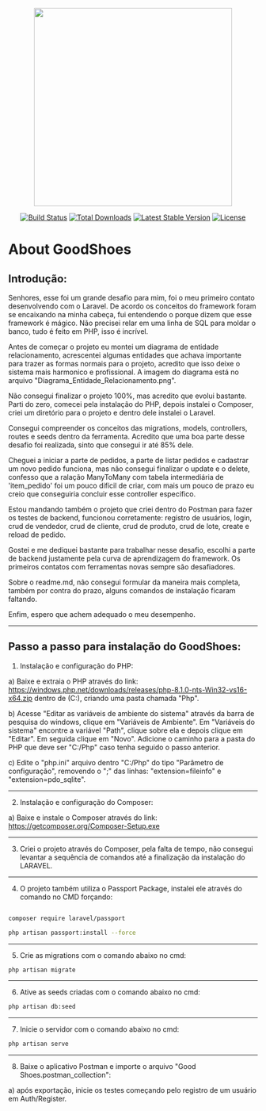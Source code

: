 <p align="center"><a href="https://laravel.com" target="_blank"><img src="https://raw.githubusercontent.com/laravel/art/master/logo-lockup/5%20SVG/2%20CMYK/1%20Full%20Color/laravel-logolockup-cmyk-red.svg" width="400"></a></p>

<p align="center">
<a href="https://travis-ci.org/laravel/framework"><img src="https://travis-ci.org/laravel/framework.svg" alt="Build Status"></a>
<a href="https://packagist.org/packages/laravel/framework"><img src="https://img.shields.io/packagist/dt/laravel/framework" alt="Total Downloads"></a>
<a href="https://packagist.org/packages/laravel/framework"><img src="https://img.shields.io/packagist/v/laravel/framework" alt="Latest Stable Version"></a>
<a href="https://packagist.org/packages/laravel/framework"><img src="https://img.shields.io/packagist/l/laravel/framework" alt="License"></a>
</p>

# About GoodShoes

## Introdução:

Senhores, esse foi um grande desafio para mim, foi o meu primeiro contato desenvolvendo com o Laravel. De acordo os conceitos do framework foram se encaixando na minha cabeça, fui entendendo o porque dizem que esse framework é mágico. Não precisei relar em uma linha de SQL para moldar o banco, tudo é feito em PHP, isso é incrível.

Antes de começar o projeto eu montei um diagrama de entidade relacionamento, acrescentei algumas entidades que achava importante para trazer as formas normais para o projeto, acredito que isso deixe o sistema mais harmonico e profissional. A imagem do diagrama está no arquivo "Diagrama_Entidade_Relacionamento.png".

Não consegui finalizar o projeto 100%, mas acredito que evolui bastante. Parti do zero, comecei pela instalação do PHP, depois instalei o Composer, criei um diretório para o projeto e dentro dele instalei o Laravel.

Consegui compreender os conceitos das migrations, models, controllers, routes e seeds dentro da ferramenta. Acredito que uma boa parte desse desafio foi realizada, sinto que consegui ir até 85% dele.

Cheguei a iniciar a parte de pedidos, a parte de listar pedidos e cadastrar um novo pedido funciona, mas não consegui finalizar o update e o delete, confesso que a ralação ManyToMany com tabela intermediária de 'item_pedido' foi um pouco difícil de criar, com mais um pouco de prazo eu creio que conseguiria concluir esse controller específico.

Estou mandando também o projeto que criei dentro do Postman para fazer os testes de backend, funcionou corretamente: registro de usuários, login, crud de vendedor, crud de cliente, crud de produto, crud de lote, create e reload de pedido.

Gostei e me dediquei bastante para trabalhar nesse desafio, escolhi a parte de backend justamente pela curva de aprendizagem do framework. Os primeiros contatos com ferramentas novas sempre são desafiadores.

Sobre o readme.md, não consegui formular da maneira mais completa, também por contra do prazo, alguns comandos de instalação ficaram faltando.

Enfim, espero que achem adequado o meu desempenho.

-------------------

## Passo a passo para instalação do GoodShoes:

1) Instalação e configuração do PHP:

a) Baixe e extraia o PHP através do link: https://windows.php.net/downloads/releases/php-8.1.0-nts-Win32-vs16-x64.zip dentro de (C:), criando uma pasta chamada "Php".

b) Acesse "Editar as variáveis de ambiente do sistema" através da barra de pesquisa do windows, clique em "Variáveis de Ambiente". Em "Variáveis do sistema" encontre a variável "Path", clique sobre ela e depois clique em "Editar". Em seguida clique em "Novo". Adicione o caminho para a pasta do PHP que deve ser "C:/Php" caso tenha seguido o passo anterior.

c) Edite o "php.ini" arquivo dentro "C:/Php" do tipo "Parâmetro de configuração", removendo o ";" das linhas: "extension=fileinfo" e "extension=pdo_sqlite".

-------------------

2) Instalação e configuração do Composer:

a) Baixe e instale o Composer através do link: https://getcomposer.org/Composer-Setup.exe

-------------------

3) Criei o projeto através do Composer, pela falta de tempo, não consegui levantar a sequência de comandos até a finalização da instalação do LARAVEL.

-------------------

4) O projeto também utiliza o Passport Package, instalei ele através do comando no CMD forçando:

```bash

composer require laravel/passport 
```

```bash
php artisan passport:install --force
```

-------------------

5) Crie as migrations com o comando abaixo no cmd:

```bash
php artisan migrate
```

-------------------

6) Ative as seeds criadas com o comando abaixo no cmd:

```bash
php artisan db:seed
```

-------------------

7) Inicie o servidor com o comando abaixo no cmd:

```bash
php artisan serve
```

-------------------

8) Baixe o aplicativo Postman e importe o arquivo "Good Shoes.postman_collection":

a) após exportação, inicie os testes começando pelo registro de um usuário em Auth/Register.
